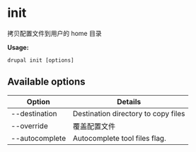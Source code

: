 # init
拷贝配置文件到用户的 home 目录

**Usage:**
```
drupal init [options]
```

## Available options
Option | Details
-------|-------------
--destination | Destination directory to copy files
--override | 覆盖配置文件
--autocomplete | Autocomplete tool files flag.
